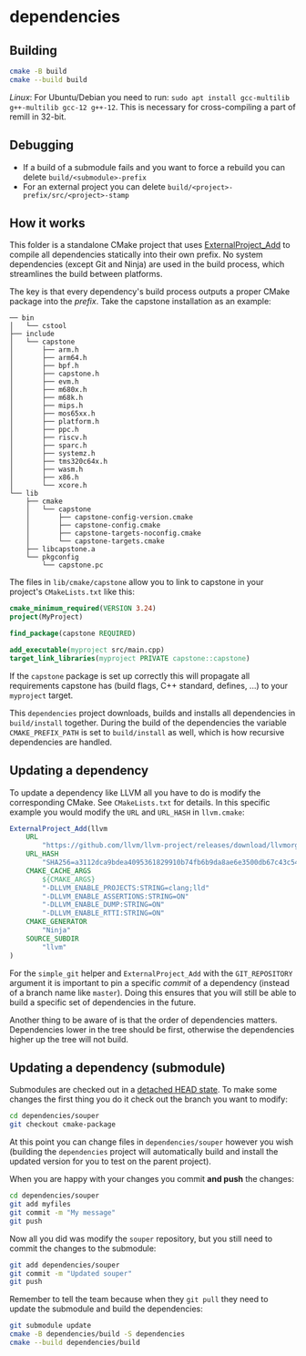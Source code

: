 # dependencies

## Building

```sh
cmake -B build
cmake --build build
```

_Linux_: For Ubuntu/Debian you need to run: `sudo apt install gcc-multilib g++-multilib gcc-12 g++-12`. This is necessary for cross-compiling a part of remill in 32-bit.

## Debugging

- If a build of a submodule fails and you want to force a rebuild you can delete `build/<submodule>-prefix`
- For an external project you can delete `build/<project>-prefix/src/<project>-stamp`

## How it works

This folder is a standalone CMake project that uses [ExternalProject_Add](https://cmake.org/cmake/help/latest/module/ExternalProject.html) to compile all dependencies statically into their own prefix. No system dependencies (except Git and Ninja) are used in the build process, which streamlines the build between platforms.

The key is that every dependency's build process outputs a proper CMake package into the _prefix_. Take the capstone installation as an example:

```
── bin
│   └── cstool
├── include
│   └── capstone
│       ├── arm.h
│       ├── arm64.h
│       ├── bpf.h
│       ├── capstone.h
│       ├── evm.h
│       ├── m680x.h
│       ├── m68k.h
│       ├── mips.h
│       ├── mos65xx.h
│       ├── platform.h
│       ├── ppc.h
│       ├── riscv.h
│       ├── sparc.h
│       ├── systemz.h
│       ├── tms320c64x.h
│       ├── wasm.h
│       ├── x86.h
│       └── xcore.h
└── lib
    ├── cmake
    │   └── capstone
    │       ├── capstone-config-version.cmake
    │       ├── capstone-config.cmake
    │       ├── capstone-targets-noconfig.cmake
    │       └── capstone-targets.cmake
    ├── libcapstone.a
    └── pkgconfig
        └── capstone.pc
```

The files in `lib/cmake/capstone` allow you to link to capstone in your project's `CMakeLists.txt` like this:

```cmake
cmake_minimum_required(VERSION 3.24)
project(MyProject)

find_package(capstone REQUIRED)

add_executable(myproject src/main.cpp)
target_link_libraries(myproject PRIVATE capstone::capstone)
```

If the `capstone` package is set up correctly this will propagate all requirements capstone has (build flags, C++ standard, defines, ...) to your `myproject` target.

This `dependencies` project downloads, builds and installs all dependencies in `build/install` together. During the build of the dependencies the variable `CMAKE_PREFIX_PATH` is set to `build/install` as well, which is how recursive dependencies are handled.

## Updating a dependency

To update a dependency like LLVM all you have to do is modify the corresponding CMake. See `CMakeLists.txt` for details. In this specific example you would modify the `URL` and `URL_HASH` in `llvm.cmake`:

```cmake
ExternalProject_Add(llvm
    URL
        "https://github.com/llvm/llvm-project/releases/download/llvmorg-15.0.4/llvm-project-15.0.4.src.tar.xz"
    URL_HASH
        "SHA256=a3112dca9bdea4095361829910b74fb6b9da8ae6e3500db67c43c540ad6072da"
    CMAKE_CACHE_ARGS
        ${CMAKE_ARGS}
        "-DLLVM_ENABLE_PROJECTS:STRING=clang;lld"
        "-DLLVM_ENABLE_ASSERTIONS:STRING=ON"
        "-DLLVM_ENABLE_DUMP:STRING=ON"
        "-DLLVM_ENABLE_RTTI:STRING=ON"
    CMAKE_GENERATOR
        "Ninja"
    SOURCE_SUBDIR
        "llvm"
)
```

For the `simple_git` helper and `ExternalProject_Add` with the `GIT_REPOSITORY` argument it is important to pin a specific _commit_ of a dependency (instead of a branch name like `master`). Doing this ensures that you will still be able to build a specific set of dependencies in the future.

Another thing to be aware of is that the order of dependencies matters. Dependencies lower in the tree should be first, otherwise the dependencies higher up the tree will not build.

## Updating a dependency (submodule)

Submodules are checked out in a [detached HEAD state](https://www.cloudbees.com/blog/git-detached-head). To make some changes the first thing you do it check out the branch you want to modify:

```sh
cd dependencies/souper
git checkout cmake-package
```

At this point you can change files in `dependencies/souper` however you wish (building the `dependencies` project will automatically build and install the updated version for you to test on the parent project).

When you are happy with your changes you commit **and push** the changes:

```sh
cd dependencies/souper
git add myfiles
git commit -m "My message"
git push
```

Now all you did was modify the `souper` repository, but you still need to commit the changes to the submodule:

```sh
git add dependencies/souper
git commit -m "Updated souper"
git push
```

Remember to tell the team because when they `git pull` they need to update the submodule and build the dependencies:

```sh
git submodule update
cmake -B dependencies/build -S dependencies
cmake --build dependencies/build
```
